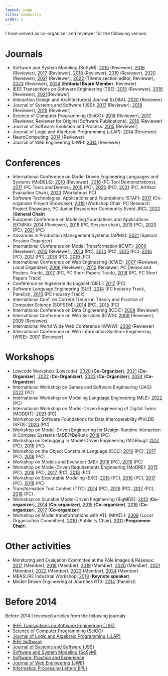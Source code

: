 ```yaml
---
layout: page
title: Community
order: 5
---
```


I have served as co-organizer and reviewer for the following venues.

# Journals

* Software and System Modeling (SoSyM): [2015](http://www.sosym.org/) (Reviewer),  [2016](http://www.sosym.org/) (Reviewer), [2017](http://www.sosym.org/) (Reviewer), [2018](http://www.sosym.org/) (Reviewer), [2019](http://www.sosym.org/) (Reviewer), [2020](http://www.sosym.org/) (Reviewer), [2021](http://www.sosym.org/) (Reviewer), [2022](http://www.sosym.org/) (Theme section editor, Reviewer), [2023](http://www.sosym.org/) (Reviewer), [2024](http://www.sosym.org/) (**Editorial Board Member**, Reviewer)
* IEEE Transactions on Software Engineering (TSE): [2015](https://www.computer.org/web/tse;jsessionid=6afd856a99689b17c0c58edc329c) (Reviewer), [2016](https://www.computer.org/web/tse;jsessionid=6afd856a99689b17c0c58edc329c) (Reviewer), [2021](https://www.computer.org/web/tse)(Reviewer)
* Interaction Design and Architecture(s) Journal (IxD&A): [2020](http://interfacce.mifav.uniroma2.it/inevent/events/idea2010/?s=9) (Reviewer)
* Journal of Systems and Software (JSS): [2017](http://www.journals.elsevier.com/journal-of-systems-and-software) (Reviewer), [2018](http://www.journals.elsevier.com/journal-of-systems-and-software) (Reviewer), [2019](http://www.journals.elsevier.com/journal-of-systems-and-software) (Reviewer)
* Science of Computer Programming (SciCO): [2016](http://www.journals.elsevier.com/science-of-computer-programming/) (Reviewer), [2017](http://www.journals.elsevier.com/science-of-computer-programming/) (Reviewer, Reviewer for Original Software Publications), [2018](http://www.journals.elsevier.com/science-of-computer-programming/) (Reviewer)
* Journal of Software: Evolution and Process: [2015](http://onlinelibrary.wiley.com/journal/10.1002/(ISSN)2047-7481) (Reviewer)
* Journal of Logic and Algebraic Programming (JLAP): [2014](http://www.journals.elsevier.com/the-journal-of-logic-and-algebraic-programming) (Reviewer)
* NeuroComputing: [2014](http://www.journals.elsevier.com/neurocomputing) (Reviewer)
* Journal of Web Engineering (JWE): [2014](http://www.rintonpress.com/journals/jwe/) (Reviewer)

# Conferences

* International Conference on Model Driven Engineering Languages and Systems (MoDELS): [2010](http://models2010.ifi.uio.no/) (Reviewer), [2016](http://models2016.irisa.fr/tool-demonstrations/) (PC Tool Demonstrations), [2017](http://www.cs.colostate.edu/~ghosh/models17_td/home_models17_td.html) (PC Tools and Demos), [2019](https://modelsconf19.org/) (PC), [2020](https://modelsconference.org/) (PC), [2021](https://modelsconference.org/) (PC, Artifact Evaluation Chair), [2023](https://modelsconference.org/) (Workshops PC)
* Software Technologies: Applications and Foundations (STAF): [2017](http://www.informatik.uni-marburg.de/staf2017/index.php/projects-showcases/) (Co-organizer Project Showcase), [2019](https://staf2019.win.tue.nl/events/staf-rps19/) (Workshop Chair, PC Research Project Showcase, PC Junior Researcher Community Event JRC), [2022](https://staf2022.univ-nantes.io/) (**General Chair**)
* European Conference on Modelling Foundations and Applications (ECMFA): [2014](http://ecmfa2014.lcc.uma.es/#) (Reviewer), [2018](http://eventmall.info/ecmfa2018/) (PC, Session chair), [2019](https://staf2019.win.tue.nl/events/ecmfa19/) (PC), [2020](https://staf2019.win.tue.nl/events/ecmfa20/) (PC), [2021](https://staf2019.win.tue.nl/events/ecmfa20/) (PC)
* Advances in Production Management Systems (APMS): [2021](https://www.apms-conference.org/past-conferences/apms-2021/) (Special Session Organizer)
* International Conference on Model Transformation (ICMT): [2009](http://www.model-transformation.org/ICMT2009/) (Reviewer), [2010](http://www.model-transformation.org/ICMT2010/) (Reviewer), [2013](http://www.model-transformation.org/ICMT2013/) (PC), [2014](http://www.di.univaq.it/ICMT2014/) (PC), [2015](http://www.di.univaq.it/diruscio/sites/ICMT2015/) (PC), [2016](http://is.ieis.tue.nl/research/ICMT16/) (PC), [2017](http://www.model-transformation.org/) (PC), [2018](https://icmt2018.github.io/) (PC), [2019](http://www.model-transformation.org/) (PC)
* International Conference on Web Engineering (ICWE): [2007](http://icwe.como.polimi.it/) (Reviewer, Local Organizer), [2008](http://icwe2008.webengineering.org/) (Reviewer), [2010](http://icwe2010.webengineering.org/) (Reviewer, PC Demos and Posters Track), [2017](http://icwe2017.webengineering.org/) (PC, PC Short Papers Track), [2018](http://icwe2018.webengineering.org/) (PC, PC Short Papers Track)
* Conférence en Ingénierie du Logiciel (CIEL): [2017](https://ciel2016.sciencesconf.org/) (PC)
* Software Language Engineering (SLE): [2014](http://www.sleconf.org/2014/ITSLE.html) (PC Industry Track, Panelist), [2016](http://2016.splashcon.org/track/itsle2016) (PC Industry Track)
* International Conf. on Current Trends in Theory and Practice of Computer Science (SOFSEM): [2014](http://sofsem14.ics.upjs.sk/) (PC), [2015](http://www.sofsem.cz/sofsem15/) (PC)
* International Conference on Data Engineering (ICDE): [2009](http://i.cs.hku.hk/icde2009/) (Reviewer)
* International Conference on Web Services (ICWS): [2008](http://www.servicescongress.org/2009/1/) (Reviewer), [2009](http://www.servicescongress.org/2009/1/) (Reviewer)
* International World Wide Web Conference (WWW): [2008](http://wwwconference.org/www2008/) (Reviewer)
* International Conference on Web Information Systems Engineering (WISE): [2007](http://wise2007.loria.fr/pmwiki/pmwiki.php) (Reviewer)

# Workshops

* Lowcode Workshop (Lowcode): [2020](https://lowcode-workshop.github.io/) (**Co-Organizer**),  [2021](https://lowcode-workshop.github.io/) (**Co-Organizer**), [2022](https://lowcode-workshop.github.io/) (**Co-Organizer**), [2023](https://lowcode-workshop.github.io/) (**Co-Organizer**), [2024](https://lowcode-workshop.github.io/) (**Co-Organizer**)
* International Workshop on Games and Software Engineering (GAS): [2022](https://conf.researchr.org/home/icse-2022/gas-2022) (PC)
* International Workshop on Modeling Language Engineering (MLE): [2022](https://mleworkshop.github.io/editions/mle2022/) (PC)
* International Workshop on Model-Driven Engineering of Digital Twins (MODDIT): [2021](https://gemoc.org/events/moddit2021.html) (PC)
* Workshop on Software Foundations for Data Interoperability @VLDB (SFDI): [2020](http://www.biscuits.work/fourth-workshop/) (PC)
* Workshop on Model-Driven Engineering for Design-Runtime Interaction in Complex Systems (MDE@DeRun): [2018](https://megamart2-ecsel.eu/mde-derun-2018/) (PC)
* Workshop on Debugging in Model-Driven Engineering (MDEbug): [2017](https://msdl.uantwerpen.be/conferences/MDEbug/) (PC), [2018](https://msdl.uantwerpen.be/conferences/MDEbug/2018/) (PC)
* Workshop on the Object Constraint Language (OCL): [2016](http://oclworkshop.github.io/2016/news.html) (PC), [2017](http://oclworkshop.github.io/2017/) (PC), [2018](https://oclworkshop.github.io/2018/) (PC)
* Workshop on Models and Evolution (ME): [2016](http://www.models-and-evolution.com/2016/) (PC), [2018](http://www.models-and-evolution.com/2018/) (PC)
* Workshop on Model-Driven Requirements Engineering (MoDRE): [2015](http://www.modre2015.ece.mcgill.ca/) (PC), [2016](http://www.modre2016.ece.mcgill.ca/) (PC),  [2017](http://www.modre2017.ece.mcgill.ca/) (PC), [2018](http://www.modre2018.ece.mcgill.ca/) (PC)
* Workshop on Executable Modeling (EXE): [2015](http://www.modelexecution.org/?page_id=1619) (PC), [2016](http://www.modelexecution.org/?page_id=1743) (PC), [2017](http://www.modelexecution.org/?page_id=1820) (PC), [2018](http://www.modelexecution.org/?page_id=2173) (PC)
* Transformation Tool Contest (TTC): [2014](http://www.transformation-tool-contest.eu/2014/) (PC), [2016](http://www.transformation-tool-contest.eu/) (PC), [2017](http://www.transformation-tool-contest.eu/) (PC), [2018](http://www.transformation-tool-contest.eu/) (PC)
* Workshop on Scalable Model-Driven Engineering (BigMDE): [2013](https://big-mde.github.io/2013.html) (**Co-organizer**), [2014](https://big-mde.github.io/2014.html) (**Co-organizer**), [2015](https://big-mde.github.io/2015.html) (**Co-organizer**), [2016](http://www.big-mde.eu/) (**Co-organizer**), [2017](http://www.big-mde.eu/) (**Co-organizer**)
* Workshop on Model transformations with ATL (MtATL): [2009](https://web.imt-atlantique.fr/x-info/atlanmod/index.php?title=MtATL2009) (Local Organization Committee), [2010](https://web.imt-atlantique.fr/x-info/atlanmod/index.php?title=MtATL2010) (Publicity Chair), [2011](https://web.imt-atlantique.fr/x-info/atlanmod/index.php?title=MtATL2011) (**Programme Chair**)

# Other activities

* Monitoring and Evaluation Committee at the Pôle Images & Réseaux: [2017](http://www.images-et-reseaux.com/en) (Member), [2018](http://www.images-et-reseaux.com/en) (Member), [2019](http://www.images-et-reseaux.com/en) (Member), [2020](http://www.images-et-reseaux.com/en) (Member), [2021](http://www.images-et-reseaux.com/en) (Member), [2022](http://www.images-et-reseaux.com/en) (Member), [2023](http://www.images-et-reseaux.com/en) (Member), [2024](http://www.images-et-reseaux.com/en) (Member)
* MEASURE Industrial Workshop: [2018](http://measure.softeam-rd.eu/events-workshops/itea3measureindustrialworkshopeventinnanteson15thjune2018) (**Keynote speaker**)
* Model-Driven Engineering at Journées RT3: [2014](https://rth3.wp.mines-telecom.fr/journees-rt3/) (Panelist)

# Before 2014

Before 2014 I reviewed articles from the following journals: 

* [IEEE Transactions on Software Engineering (TSE)](https://www.computer.org/web/tse;jsessionid=6afd856a99689b17c0c58edc329c)
* [Science of Computer Programming (SciCO)](http://www.journals.elsevier.com/science-of-computer-programming/)
* [Journal of Logic and Algebraic Programming (JLAP)](http://www.journals.elsevier.com/the-journal-of-logic-and-algebraic-programming) 
* [IEEE Software](https://www.computer.org/software-magazine/)
* [Journal of Systems and Software (JSS)](http://www.journals.elsevier.com/journal-of-systems-and-software)
* [Software and System Modeling (SoSyM)](http://www.sosym.org/) 
* [Software: Practice and Experience](http://onlinelibrary.wiley.com/journal/10.1002/(ISSN)1097-024X)
* [Journal of Web Engineering (JWE)](http://www.rintonpress.com/journals/jwe/)
* [Information Processing Letters (IPL)](http://www.journals.elsevier.com/information-processing-letters/)